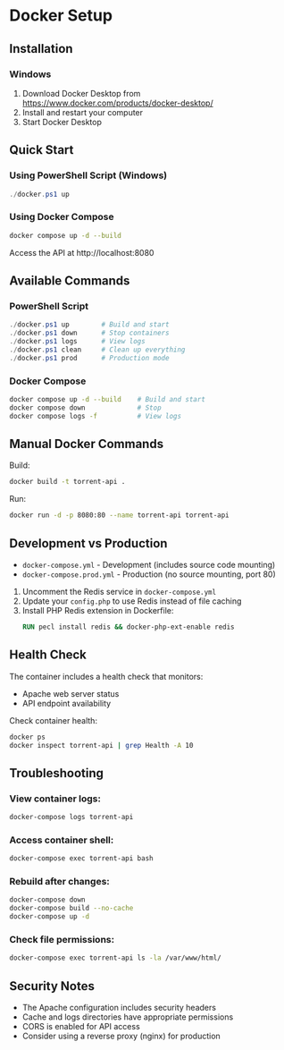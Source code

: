 # Docker Setup

## Installation

### Windows
1. Download Docker Desktop from https://www.docker.com/products/docker-desktop/
2. Install and restart your computer
3. Start Docker Desktop

## Quick Start

### Using PowerShell Script (Windows)
```powershell
./docker.ps1 up
```

### Using Docker Compose
```bash
docker compose up -d --build
```

Access the API at http://localhost:8080

## Available Commands

### PowerShell Script
```powershell
./docker.ps1 up        # Build and start
./docker.ps1 down      # Stop containers
./docker.ps1 logs      # View logs
./docker.ps1 clean     # Clean up everything
./docker.ps1 prod      # Production mode
```

### Docker Compose
```bash
docker compose up -d --build    # Build and start
docker compose down             # Stop
docker compose logs -f          # View logs
```

## Manual Docker Commands

Build:
```bash
docker build -t torrent-api .
```

Run:
```bash
docker run -d -p 8080:80 --name torrent-api torrent-api
```

## Development vs Production

- `docker-compose.yml` - Development (includes source code mounting)
- `docker-compose.prod.yml` - Production (no source mounting, port 80)

1. Uncomment the Redis service in `docker-compose.yml`
2. Update your `config.php` to use Redis instead of file caching
3. Install PHP Redis extension in Dockerfile:
   ```dockerfile
   RUN pecl install redis && docker-php-ext-enable redis
   ```

## Health Check

The container includes a health check that monitors:
- Apache web server status
- API endpoint availability

Check container health:
```bash
docker ps
docker inspect torrent-api | grep Health -A 10
```

## Troubleshooting

### View container logs:
```bash
docker-compose logs torrent-api
```

### Access container shell:
```bash
docker-compose exec torrent-api bash
```

### Rebuild after changes:
```bash
docker-compose down
docker-compose build --no-cache
docker-compose up -d
```

### Check file permissions:
```bash
docker-compose exec torrent-api ls -la /var/www/html/
```

## Security Notes

- The Apache configuration includes security headers
- Cache and logs directories have appropriate permissions
- CORS is enabled for API access
- Consider using a reverse proxy (nginx) for production
